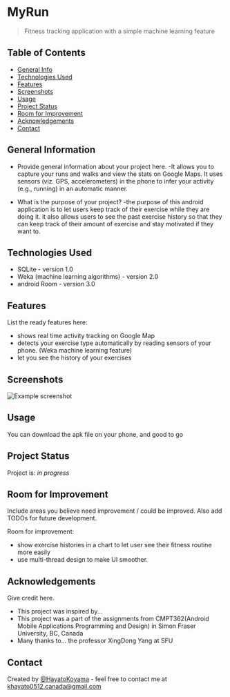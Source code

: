 # MyRun
> Fitness tracking application with a simple machine learning feature


## Table of Contents
* [General Info](#general-information)
* [Technologies Used](#technologies-used)
* [Features](#features)
* [Screenshots](#screenshots)
* [Usage](#usage)
* [Project Status](#project-status)
* [Room for Improvement](#room-for-improvement)
* [Acknowledgements](#acknowledgements)
* [Contact](#contact)
<!-- * [License](#license) -->


## General Information
- Provide general information about your project here.
-It allows you to capture your runs and walks and view the stats on Google Maps. It uses sensors (viz. GPS, accelerometers) in the phone to infer your activity (e.g., running) in an automatic manner.

- What is the purpose of your project?
-the purpose of this android application is to let users keep track of their exercise while they are doing it. it also allows users to see the past exercise history so that they can keep track of their amount of exercise and stay motivated if they want to.



## Technologies Used
- SQLite - version 1.0
- Weka (machine learning algorithms) - version 2.0
- android Room - version 3.0


## Features
List the ready features here:
- shows real time activity tracking on Google Map
- detects your exercise type automatically by reading sensors of your phone. (Weka machine learning feature)
- let you see the history of your exercises


## Screenshots
![Example screenshot](./img/screenshot.png)
<!-- If you have screenshots you'd like to share, include them here. -->


## Usage
You can download the apk file on your phone, and good to go


## Project Status
Project is: _in progress_


## Room for Improvement
Include areas you believe need improvement / could be improved. Also add TODOs for future development.

Room for improvement:
- show exercise histories in a chart to let user see their fitness routine more easily
- use multi-thread design to make UI smoother.


## Acknowledgements
Give credit here.
- This project was inspired by...
- This project was a part of the assignments from CMPT362(Android Mobile Applications Programming and Design) in Simon Fraser University, BC, Canada 
- Many thanks to... the professor XingDong Yang at SFU


## Contact
Created by [@HayatoKoyama](https://github.com/Hayato0512) - feel free to contact me at khayato0512.canada@gmail.com


<!-- Optional -->
<!-- ## License -->
<!-- This project is open source and available under the [... License](). -->

<!-- You don't have to include all sections - just the one's relevant to your project -->
